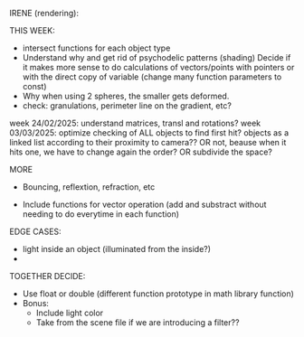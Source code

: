 IRENE (rendering):

THIS WEEK:
- intersect functions for each object type
- Understand why and get rid of psychodelic patterns (shading)
Decide if it makes more sense to do calculations of vectors/points with pointers or with the direct copy of variable (change many function parameters to const)
- Why when using 2 spheres, the smaller gets deformed. 
- check: granulations, perimeter line on the gradient, etc?

week 24/02/2025: understand matrices, transl and rotations?
week 03/03/2025: optimize checking of ALL objects to find first hit? objects as a linked list according to their proximity to camera?? OR not, beause when it hits one, we have to change again the order? OR subdivide the space?

MORE
- Bouncing, reflextion, refraction, etc

- Include functions for vector operation (add and substract without needing to do everytime in each function)

EDGE CASES:
- light inside an object (illuminated from the inside?)
- 


TOGETHER DECIDE:
- Use float or double (different function prototype in math library function)
- Bonus:
	- Include light color
	- Take from the scene file if we are introducing a filter??
